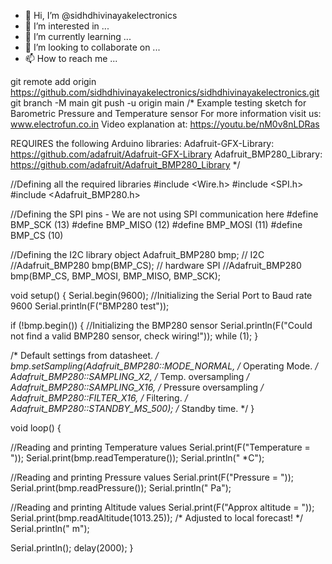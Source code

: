 - 👋 Hi, I’m @sidhdhivinayakelectronics
- 👀 I’m interested in ...
- 🌱 I’m currently learning ...
- 💞️ I’m looking to collaborate on ...
- 📫 How to reach me ...

<!---
sidhdhivinayakelectronics/sidhdhivinayakelectronics is a ✨ special ✨ repository because its `README.md` (this file) appears on your GitHub profile.
You can click the Preview link to take a look at your changes.
--->
git remote add origin https://github.com/sidhdhivinayakelectronics/sidhdhivinayakelectronics.git
git branch -M main
git push -u origin main
/* Example testing sketch for Barometric Pressure and Temperature sensor
  For more information visit us: www.electrofun.co.in
  Video explanation at: https://youtu.be/nM0v8nLDRas

  REQUIRES the following Arduino libraries:
  Adafruit-GFX-Library: https://github.com/adafruit/Adafruit-GFX-Library
  Adafruit_BMP280_Library: https://github.com/adafruit/Adafruit_BMP280_Library
*/

//Defining all the required libraries 
#include <Wire.h>
#include <SPI.h>
#include <Adafruit_BMP280.h>

//Defining the SPI pins - We are not using SPI communication here 
#define BMP_SCK  (13)
#define BMP_MISO (12)
#define BMP_MOSI (11)
#define BMP_CS   (10)

//Defining the I2C library object
Adafruit_BMP280 bmp; // I2C
//Adafruit_BMP280 bmp(BMP_CS); // hardware SPI
//Adafruit_BMP280 bmp(BMP_CS, BMP_MOSI, BMP_MISO,  BMP_SCK);

void setup() {
  Serial.begin(9600);                       //Initializing the Serial Port to Baud rate 9600
  Serial.println(F("BMP280 test"));

  if (!bmp.begin()) {                       //Initializing the BMP280 sensor
    Serial.println(F("Could not find a valid BMP280 sensor, check wiring!"));
    while (1);
  }

  /* Default settings from datasheet. */
  bmp.setSampling(Adafruit_BMP280::MODE_NORMAL,     /* Operating Mode. */
                  Adafruit_BMP280::SAMPLING_X2,     /* Temp. oversampling */
                  Adafruit_BMP280::SAMPLING_X16,    /* Pressure oversampling */
                  Adafruit_BMP280::FILTER_X16,      /* Filtering. */
                  Adafruit_BMP280::STANDBY_MS_500); /* Standby time. */
}

void loop() {

  //Reading and printing Temperature values
  Serial.print(F("Temperature = "));
  Serial.print(bmp.readTemperature());
  Serial.println(" *C");

  //Reading and printing Pressure values
  Serial.print(F("Pressure = "));
  Serial.print(bmp.readPressure());
  Serial.println(" Pa");

  //Reading and printing Altitude values
  Serial.print(F("Approx altitude = "));
  Serial.print(bmp.readAltitude(1013.25)); /* Adjusted to local forecast! */
  Serial.println(" m");

  Serial.println();
  delay(2000);
}
